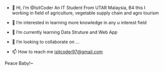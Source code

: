 - 👋 Hi, I’m @IsitCoder An IT Student From UTAR Malaysia, 
     B4 this I working in field of agriculture, vegetable supply chain and agro tourism
     
- 👀 I’m interested in learning more knowledge in any u interest field
- 🌱 I’m currently learning Data Struture and Web App
- 💞️ I’m looking to collaborate on ...
- 📫 How to reach me isitcoder97@gmail.com

Peace Baby!~

<!---
IsitCoder/IsitCoder is a ✨ special ✨ repository because its `README.md` (this file) appears on your GitHub profile.
You can click the Preview link to take a look at your changes.
--->
